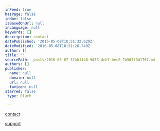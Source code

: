 ```yaml
---
inFeed: true
hasPage: false
inNav: false
isBasedOnUrl: null
inLanguage: null
keywords: []
description: contact
datePublished: '2016-05-08T10:51:32.629Z'
dateModified: '2016-05-08T10:51:26.749Z'
author: []
title: ''
sourcePath: _posts/2016-05-07-37bb1148-9d78-4eb7-bec0-7b567f3d1767.md
authors: []
publisher:
  name: null
  domain: null
  url: null
  favicon: null
starred: false
_type: Blurb

---
```

[contact][0]

[support][1]

[0]: mailto:macello@macello.pl 
[1]: patronite.pl/profil/35/maciej-lukaszuk